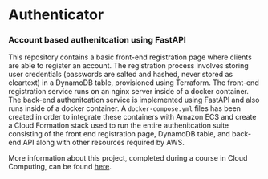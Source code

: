 # Authenticator

### Account based authenitcation using FastAPI

This repository contains a basic front-end registration page where clients are able to register an account. The registration process involves storing user credentials (passwords are salted and hashed, never stored as cleartext) in a DynamoDB table, provisioned using Terraform. The front-end registration service runs on an nginx server inside of a docker container. The back-end authenitcation service is implemented using FastAPI and also runs inside of a docker container. A `docker-compose.yml` files has been created in order to integrate these containers with Amazon ECS and create a Cloud Formation stack used to run the entire authenitcation suite consisting of the front end registration page, DynamoDB table, and back-end API along with other resources required by AWS. 

More information about this project, completed during a course in Cloud Computing, can be found <a href="https://harr1424.github.io/cloud_computing.html">here</a>. 
